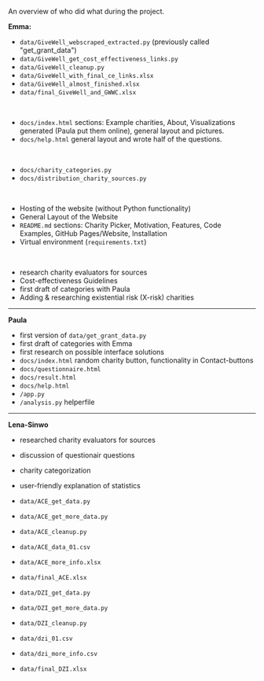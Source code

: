 An overview of who did what during the project.

**Emma:**
- `data/GiveWell_webscraped_extracted.py`  (previously called "get_grant_data") 
- `data/GiveWell_get_cost_effectiveness_links.py`
- `data/GiveWell_cleanup.py`
- `data/GiveWell_with_final_ce_links.xlsx`
- `data/GiveWell_almost_finished.xlsx`
- `data/final_GiveWell_and_GWWC.xlsx`
<br>

- `docs/index.html` sections: Example charities, About, Visualizations generated (Paula put them online), general layout and pictures.
- `docs/help.html` general layout and wrote half of the questions.  
<br>

- `docs/charity_categories.py`
- `docs/distribution_charity_sources.py`
<br>

- Hosting of the website (without Python functionality)
- General Layout of the Website
- `README.md` sections: Charity Picker, Motivation, Features, Code Examples, GitHub Pages/Website, Installation
- Virtual environment (`requirements.txt`)
<br>
 
- research charity evaluators for sources
- Cost-effectiveness Guidelines
- first draft of categories with Paula 
- Adding & researching existential risk (X-risk) charities

 --- 

**Paula**
- first version of `data/get_grant_data.py`
- first draft of categories with Emma
- first research on possible interface solutions
- `docs/index.html` random charity button, functionality in Contact-buttons
- `docs/questionnaire.html`
- `docs/result.html`
- `docs/help.html`
- `/app.py`
- `/analysis.py` helperfile

---

**Lena-Sinwo**
- researched charity evaluators for sources
- discussion of questionair questions
- charity categorization
- user-friendly explanation of statistics
  
- `data/ACE_get_data.py`
- `data/ACE_get_more_data.py`
- `data/ACE_cleanup.py`
- `data/ACE_data_01.csv`
- `data/ACE_more_info.xlsx`
- `data/final_ACE.xlsx`
- `data/DZI_get_data.py`
- `data/DZI_get_more_data.py`
- `data/DZI_cleanup.py`
- `data/dzi_01.csv`
- `data/dzi_more_info.csv`
- `data/final_DZI.xlsx`
 
 
